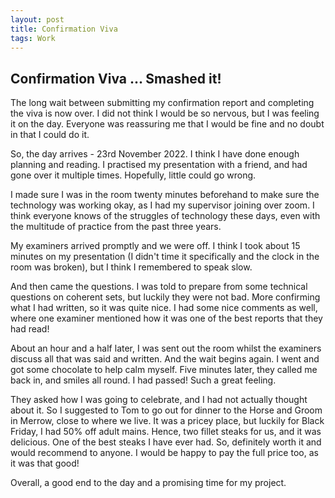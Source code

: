 ```yaml
---
layout: post
title: Confirmation Viva
tags: Work
---
```


## Confirmation Viva ... Smashed it!

The long wait between submitting my confirmation report and completing the viva is now over. I did not think I would be so nervous, but I was feeling it on the day. Everyone was reassuring me that I would be fine and no doubt in that I could do it.

So, the day arrives - 23rd November 2022. I think I have done enough planning and reading. I practised my presentation with a friend, and had gone over it multiple times. Hopefully, little could go wrong.

I made sure I was in the room twenty minutes beforehand to make sure the technology was working okay, as I had my supervisor joining over zoom. I think everyone knows of the struggles of technology these days, even with the multitude of practice from the past three years. 

My examiners arrived promptly and we were off. I think I took about 15 minutes on my presentation (I didn't time it specifically and the clock in the room was broken), but I think I remembered to speak slow.

And then came the questions. I was told to prepare from some technical questions on coherent sets, but luckily they were not bad. More confirming what I had written, so it was quite nice. I had some nice comments as well, where one examiner mentioned how it was one of the best reports that they had read!

About an hour and a half later, I was sent out the room whilst the examiners discuss all that was said and written. And the wait begins again. I went and got some chocolate to help calm myself. Five minutes later, they called me back in, and smiles all round. I had passed! Such a great feeling. 

They asked how I was going to celebrate, and I had not actually thought about it. So I suggested to Tom to go out for dinner to the Horse and Groom in Merrow, close to where we live. It was a pricey place, but luckily for Black Friday, I had 50% off adult mains. Hence, two fillet steaks for us, and it was delicious. One of the best steaks I have ever had. So, definitely worth it and would recommend to anyone. I would be happy to pay the full price too, as it was that good!

Overall, a good end to the day and a promising time for my project.
